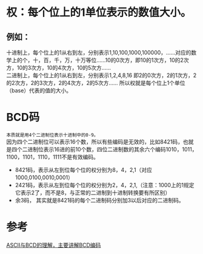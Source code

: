 # 权：每个位上的1单位表示的数值大小。
## 例如：  
十进制上，每个位上的1从右到左，分别表示1,10,100,1000,100000，……对应的数学上的个，十，百，千，万，十万等位……10的0次方，即10的1次方，10的2次方，10的3次方，10的4次方，10的5次方……  
二进制上，每个位上的1从右到左，分别表示1,2,4,8,16   即2的0次方，2的1次方，2的2次方，2的3次方，2的4次方，2的5次方……  所以权就是每个位上1个单位（base）代表的值的大小。
# BCD码
`本质就是用4个二进制位表示十进制中的0-9。`  
因为四个二进制位可以表示16个数，所以有些编码是无效的，比如8421码，也就是四个二进制位表示16进的前10个数，四位二进制数的其余六个编码1010，1011，1100，1101，1110，1111不是有效编码。   
* 8421码，表示从左到位每个位的权分别为8，4，2,1（对应1000,0100,0010,0001）     
* 2421码，表示从左到位每个位的权分别为2，4，2,1,（注意：1000上的1规定它表示2了，而不是8，与正常的二进制到十进制转换要有所区别）    
* 余3码， 其实就是8421码的每个二进制码分别加3以后对应的二进制码。    
    
# 参考
[ASCII与BCD的理解，主要讲解BCD编码](https://blog.csdn.net/qq_33750826/article/details/53004685)
